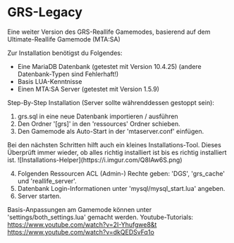 # GRS-Legacy
Eine weiter Version des GRS-Reallife Gamemodes, basierend auf dem Ultimate-Reallife Gamemode (MTA:SA)

Zur Installation benötigst du Folgendes:
- Eine MariaDB Datenbank (getestet mit Version 10.4.25) (andere Datenbank-Typen sind Fehlerhaft!)
- Basis LUA-Kenntnisse 
- Einen MTA:SA Server (getestet mit Version 1.5.9)

Step-By-Step Installation (Server sollte währenddessen gestoppt sein):

1) grs.sql in eine neue Datenbank importieren / ausführen
2) Den Ordner '[grs]' in den 'ressources' Ordner schieben.
3) Den Gamemode als Auto-Start in der 'mtaserver.conf' einfügen.
  <resource src="DGS" startup="1" protected="0" />
  <resource src="reallife_server" startup="1" protected="0" />
Bei den nächsten Schritten hilft auch ein kleines Installations-Tool. Dieses Überprüft immer wieder, ob alles richtig installiert ist bis es richtig installiert ist.
![Installations-Helper](https://i.imgur.com/Q8IAw6S.png)


4) Folgenden Ressourcen ACL (Admin-) Rechte geben: 'DGS', 'grs_cache' und 'reallife_server'. 
5) Datenbank Login-Informationen unter 'mysql/mysql_start.lua' angeben.
6) Server starten.

Basis-Anpassungen am Gamemode können unter 'settings/both_settings.lua' gemacht werden.
Youtube-Tutorials:
https://www.youtube.com/watch?v=2I-Yhufgwe8&t
https://www.youtube.com/watch?v=dkQEDSvFq1o
